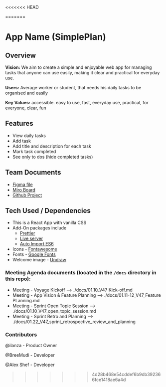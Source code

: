 <<<<<<< HEAD

=======
# App Name (SimplePlan)

## Overview

**Vision:** We aim to create a simple and enjoyable web app for managing tasks that anyone can use easily, making it clear and practical for everyday use.

**Users:** Average worker or student, that needs his daily tasks to be organised and easily 

**Key Values:** accessible. easy to use, fast, everyday use, practical, for everyone, clear, fun

## Features

- View daily tasks
- Add task
- Add title and description for each task
- Mark task completed
- See only to dos (hide completed tasks)

## Team Documents

- [Figma file](https://www.figma.com/file/Vh1YyNdb59fyKBH4paDfNR/Our-project?type=design&node-id=0-1&mode=design&t=gHTozEQwf1c42BSL-0)
- [Miro Board](https://miro.com/app/board/uXjVN6gGsh4=/)
- [Github Project](https://github.com/orgs/chingu-voyages/projects/200/views/3)

## Tech Used / Dependencies
- This is a React App with vanilla CSS
- Add-On packages include
  - [Prettier](https://marketplace.visualstudio.com/publishers/esbenp)
  - [Live server](https://github.com/ritwickdey/vscode-live-server)
  - [Auto Import ES6](https://marketplace.visualstudio.com/items?itemName=NuclleaR.vscode-extension-auto-import)
- Icons - [Fontawesome](https://fontawesome.com/)
- Fonts - [Google Fonts](https://fonts.google.com/)
- Welcome image - [Undraw](https://undraw.co/search)


### Meeting Agenda documents (located in the `/docs` directory in this repo):

- Meeting - Voyage Kickoff --> ./docs/01.10_V47 Kick-off.md
- Meeting - App Vision & Feature Planning --> ./docs/01.11-12_V47_Feature PLanning.md
- Meeting - Sprint Open Topic Session --> ./docs/01.10_V47_open_topic_session.md
- Meeting - Sprint Retro and Planning --> ./docs/01.22_V47_sprint_retrospective_review_and_planning

### Contributors
@ilanza - Product Owner

@BreeMudi - Developer

@Alex Shef - Developer
>>>>>>> 4d28b468e54cddef6b9db392366fce1418ae6a4d
